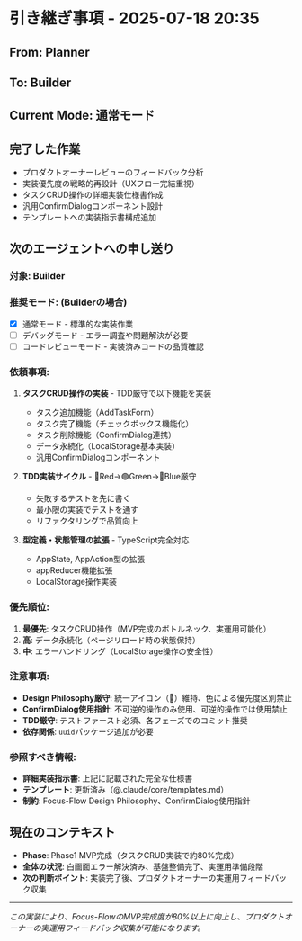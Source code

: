 # 引き継ぎ事項 - 2025-07-18 20:35

## From: Planner
## To: Builder
## Current Mode: 通常モード

## 完了した作業
- プロダクトオーナーレビューのフィードバック分析
- 実装優先度の戦略的再設計（UXフロー完結重視）
- タスクCRUD操作の詳細実装仕様書作成
- 汎用ConfirmDialogコンポーネント設計
- テンプレートへの実装指示書構成追加

## 次のエージェントへの申し送り

### 対象: Builder

### 推奨モード: (Builderの場合)
- [x] 通常モード - 標準的な実装作業
- [ ] デバッグモード - エラー調査や問題解決が必要
- [ ] コードレビューモード - 実装済みコードの品質確認

### 依頼事項:
1. **タスクCRUD操作の実装** - TDD厳守で以下機能を実装
   - タスク追加機能（AddTaskForm）
   - タスク完了機能（チェックボックス機能化）
   - タスク削除機能（ConfirmDialog連携）
   - データ永続化（LocalStorage基本実装）
   - 汎用ConfirmDialogコンポーネント

2. **TDD実装サイクル** - 🔴Red→🟢Green→🔵Blue厳守
   - 失敗するテストを先に書く
   - 最小限の実装でテストを通す
   - リファクタリングで品質向上

3. **型定義・状態管理の拡張** - TypeScript完全対応
   - AppState, AppAction型の拡張
   - appReducer機能拡張
   - LocalStorage操作実装

### 優先順位:
1. **最優先**: タスクCRUD操作（MVP完成のボトルネック、実運用可能化）
2. **高**: データ永続化（ページリロード時の状態保持）
3. **中**: エラーハンドリング（LocalStorage操作の安全性）

### 注意事項:
- **Design Philosophy厳守**: 統一アイコン（📝）維持、色による優先度区別禁止
- **ConfirmDialog使用指針**: 不可逆的操作のみ使用、可逆的操作では使用禁止
- **TDD厳守**: テストファースト必須、各フェーズでのコミット推奨
- **依存関係**: `uuid`パッケージ追加が必要

### 参照すべき情報:
- **詳細実装指示書**: 上記に記載された完全な仕様書
- **テンプレート**: 更新済み（@.claude/core/templates.md）
- **制約**: Focus-Flow Design Philosophy、ConfirmDialog使用指針

## 現在のコンテキスト
- **Phase**: Phase1 MVP完成（タスクCRUD実装で約80%完成）
- **全体の状況**: 白画面エラー解決済み、基盤整備完了、実運用準備段階
- **次の判断ポイント**: 実装完了後、プロダクトオーナーの実運用フィードバック収集

---
*この実装により、Focus-FlowのMVP完成度が80%以上に向上し、プロダクトオーナーの実運用フィードバック収集が可能になります。*